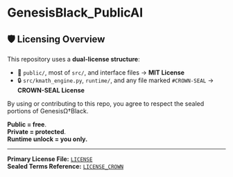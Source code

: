 # GenesisBlack_PublicAI
## 🛡 Licensing Overview

This repository uses a **dual-license structure**:

- 📂 `public/`, most of `src/`, and interface files → **MIT License**
- 🔒 `src/kmath_engine.py`, `runtime/`, and any file marked `#CROWN-SEAL` → **CROWN-SEAL License**

By using or contributing to this repo, you agree to respect the sealed portions of GenesisΩ†Black.

**Public = free**.  
**Private = protected**.  
**Runtime unlock = you only.**

---
**Primary License File:** [`LICENSE`](./LICENSE)  
**Sealed Terms Reference:** [`LICENSE_CROWN`](./LICENSE_CROWN)
